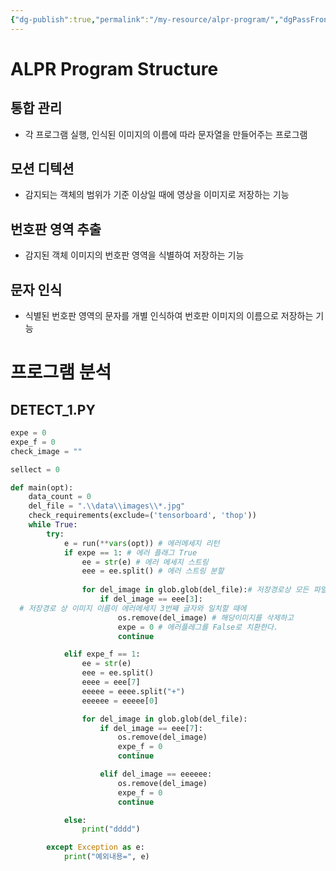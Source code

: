 ```yaml
---
{"dg-publish":true,"permalink":"/my-resource/alpr-program/","dgPassFrontmatter":true}
---
```


# ALPR Program Structure
## 통합 관리 
- 각 프로그램 실행, 인식된 이미지의 이름에 따라 문자열을 만들어주는 프로그램
## 모션 디텍션
- 감지되는 객체의 범위가 기준 이상일 때에 영상을 이미지로 저장하는 기능
## 번호판 영역 추출
- 감지된 객체 이미지의 번호판 영역을 식별하여 저장하는 기능
## 문자 인식
- 식별된 번호판 영역의 문자를 개별 인식하여 번호판 이미지의 이름으로 저장하는 기능

# 프로그램 분석
## DETECT_1.PY

```Python
expe = 0
expe_f = 0
check_image = ""

sellect = 0

def main(opt):
	data_count = 0
    del_file = ".\\data\\images\\*.jpg"
    check_requirements(exclude=('tensorboard', 'thop'))
    while True:
        try:
            e = run(**vars(opt)) # 에러메세지 리턴
            if expe == 1: # 에러 플래그 True
                ee = str(e) # 에러 메세지 스트링
                eee = ee.split() # 에러 스트링 분할
                
                for del_image in glob.glob(del_file):# 저장경로상 모든 파일
                    if del_image == eee[3]:
  # 저장경로 상 이미지 이름이 에러메세지 3번째 글자와 일치할 때에
                        os.remove(del_image) # 해당이미지를 삭제하고
                        expe = 0 # 에러플레그를 False로 치환한다.
                        continue

            elif expe_f == 1:
                ee = str(e)
                eee = ee.split()
                eeee = eee[7]
                eeeee = eeee.split("+")
                eeeeee = eeeee[0]

                for del_image in glob.glob(del_file):
                    if del_image == eee[7]:
                        os.remove(del_image)
                        expe_f = 0
                        continue

                    elif del_image == eeeeee:
                        os.remove(del_image)
                        expe_f = 0
                        continue

            else:
                print("dddd")

        except Exception as e:
            print("예외내용=", e)
```

